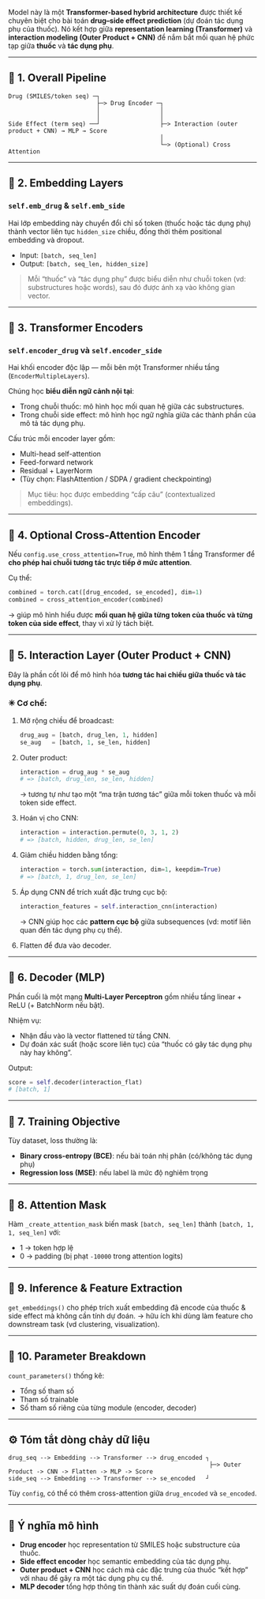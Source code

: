 Model này là một **Transformer-based hybrid architecture** được thiết kế chuyên biệt cho bài toán **drug–side effect prediction** (dự đoán tác dụng phụ của thuốc).
Nó kết hợp giữa **representation learning (Transformer)** và **interaction modeling (Outer Product + CNN)** để nắm bắt mối quan hệ phức tạp giữa **thuốc** và **tác dụng phụ**.

---

## 🧩 1. **Overall Pipeline**

```
Drug (SMILES/token seq) ─┐
                         ├─> Drug Encoder ─┐
                         │                 │
                         │                 │
Side Effect (term seq) ──┘                 ├─> Interaction (outer product + CNN) → MLP → Score
                                           │
                                           └─> (Optional) Cross Attention
```

---

## 🔹 2. **Embedding Layers**

### `self.emb_drug` & `self.emb_side`

Hai lớp embedding này chuyển đổi chỉ số token (thuốc hoặc tác dụng phụ) thành vector liên tục `hidden_size` chiều, đồng thời thêm positional embedding và dropout.

* Input: `[batch, seq_len]`
* Output: `[batch, seq_len, hidden_size]`

> Mỗi “thuốc” và “tác dụng phụ” được biểu diễn như chuỗi token (vd: substructures hoặc words), sau đó được ánh xạ vào không gian vector.

---

## 🔹 3. **Transformer Encoders**

### `self.encoder_drug` và `self.encoder_side`

Hai khối encoder độc lập — mỗi bên một Transformer nhiều tầng (`EncoderMultipleLayers`).

Chúng học **biểu diễn ngữ cảnh nội tại**:

* Trong chuỗi thuốc: mô hình học mối quan hệ giữa các substructures.
* Trong chuỗi side effect: mô hình học ngữ nghĩa giữa các thành phần của mô tả tác dụng phụ.

Cấu trúc mỗi encoder layer gồm:

* Multi-head self-attention
* Feed-forward network
* Residual + LayerNorm
* (Tùy chọn: FlashAttention / SDPA / gradient checkpointing)

> Mục tiêu: học được embedding “cấp câu” (contextualized embeddings).

---

## 🔹 4. **Optional Cross-Attention Encoder**

Nếu `config.use_cross_attention=True`, mô hình thêm 1 tầng Transformer để **cho phép hai chuỗi tương tác trực tiếp ở mức attention**.

Cụ thể:

```python
combined = torch.cat([drug_encoded, se_encoded], dim=1)
combined = cross_attention_encoder(combined)
```

→ giúp mô hình hiểu được **mối quan hệ giữa từng token của thuốc và từng token của side effect**, thay vì xử lý tách biệt.

---

## 🔹 5. **Interaction Layer (Outer Product + CNN)**

Đây là phần cốt lõi để mô hình hóa **tương tác hai chiều giữa thuốc và tác dụng phụ**.

### ✳ Cơ chế:

1. Mở rộng chiều để broadcast:

   ```python
   drug_aug = [batch, drug_len, 1, hidden]
   se_aug   = [batch, 1, se_len, hidden]
   ```

2. Outer product:

   ```python
   interaction = drug_aug * se_aug
   # => [batch, drug_len, se_len, hidden]
   ```

   → tương tự như tạo một “ma trận tương tác” giữa mỗi token thuốc và mỗi token side effect.

3. Hoán vị cho CNN:

   ```python
   interaction = interaction.permute(0, 3, 1, 2)
   # => [batch, hidden, drug_len, se_len]
   ```

4. Giảm chiều hidden bằng tổng:

   ```python
   interaction = torch.sum(interaction, dim=1, keepdim=True)
   # => [batch, 1, drug_len, se_len]
   ```

5. Áp dụng CNN để trích xuất đặc trưng cục bộ:

   ```python
   interaction_features = self.interaction_cnn(interaction)
   ```

   → CNN giúp học các **pattern cục bộ** giữa subsequences (vd: motif liên quan đến tác dụng phụ cụ thể).

6. Flatten để đưa vào decoder.

---

## 🔹 6. **Decoder (MLP)**

Phần cuối là một mạng **Multi-Layer Perceptron** gồm nhiều tầng linear + ReLU (+ BatchNorm nếu bật).

Nhiệm vụ:

* Nhận đầu vào là vector flattened từ tầng CNN.
* Dự đoán xác suất (hoặc score liên tục) của “thuốc có gây tác dụng phụ này hay không”.

Output:

```python
score = self.decoder(interaction_flat)
# [batch, 1]
```

---

## 🔹 7. **Training Objective**

Tùy dataset, loss thường là:

* **Binary cross-entropy (BCE)**: nếu bài toán nhị phân (có/không tác dụng phụ)
* **Regression loss (MSE)**: nếu label là mức độ nghiêm trọng

---

## 🔹 8. **Attention Mask**

Hàm `_create_attention_mask` biến mask `[batch, seq_len]` thành `[batch, 1, 1, seq_len]` với:

* 1 → token hợp lệ
* 0 → padding (bị phạt `-10000` trong attention logits)

---

## 🔹 9. **Inference & Feature Extraction**

`get_embeddings()` cho phép trích xuất embedding đã encode của thuốc & side effect mà không cần tính dự đoán.
→ hữu ích khi dùng làm feature cho downstream task (vd clustering, visualization).

---

## 🔹 10. **Parameter Breakdown**

`count_parameters()` thống kê:

* Tổng số tham số
* Tham số trainable
* Số tham số riêng của từng module (encoder, decoder)

---

## ⚙️ Tóm tắt dòng chảy dữ liệu

```
drug_seq --> Embedding --> Transformer --> drug_encoded ┐
                                                         ├─> Outer Product -> CNN -> Flatten -> MLP -> Score
side_seq --> Embedding --> Transformer --> se_encoded   ┘
```

Tùy `config`, có thể có thêm cross-attention giữa `drug_encoded` và `se_encoded`.

---

## 🧠 Ý nghĩa mô hình

* **Drug encoder** học representation từ SMILES hoặc substructure của thuốc.
* **Side effect encoder** học semantic embedding của tác dụng phụ.
* **Outer product + CNN** học cách mà các đặc trưng của thuốc “kết hợp” với nhau để gây ra một tác dụng phụ cụ thể.
* **MLP decoder** tổng hợp thông tin thành xác suất dự đoán cuối cùng.
